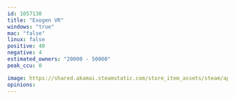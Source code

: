 ```yaml
---
id: 1057130
title: "Exogen VR"
windows: "true"
mac: "false"
linux: false
positive: 40
negative: 4
estimated_owners: "20000 - 50000"
peak_ccu: 0

image: https://shared.akamai.steamstatic.com/store_item_assets/steam/apps/1057130/header.jpg?t=1572313523
opinions:
---
```

